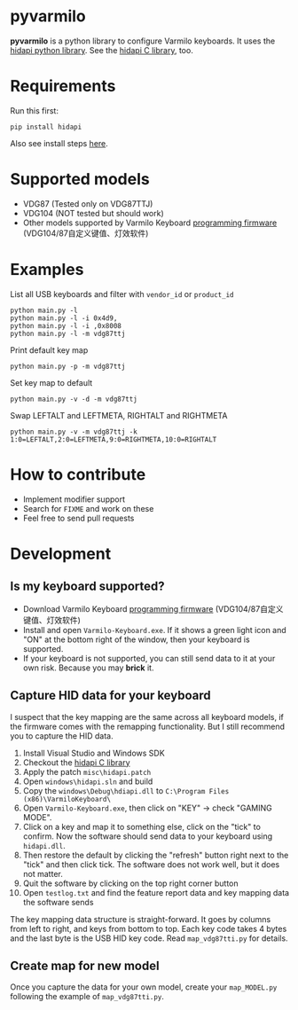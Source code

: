 # pyvarmilo

**pyvarmilo** is a python library to configure Varmilo keyboards. It uses the [hidapi python library](https://pypi.org/project/hidapi/). See the [hidapi C library](https://github.com/libusb/hidapi), too.

# Requirements
Run this first:
```
pip install hidapi
```
Also see install steps [here](https://pypi.org/project/hidapi/#toc-entry-4).

# Supported models
* VDG87 (Tested only on VDG87TTJ)
* VDG104 (NOT tested but should work)
* Other models supported by Varmilo Keyboard [programming firmware](https://cn.varmilo.com/keyboardproscenium/upload/Varmilo-Keyboard.rar) (VDG104/87自定义键值、灯效软件)


# Examples

List all USB keyboards and filter with `vendor_id` or `product_id`
```
python main.py -l
python main.py -l -i 0x4d9,
python main.py -l -i ,0x8008
python main.py -l -m vdg87ttj
```

Print default key map
```
python main.py -p -m vdg87ttj
```

Set key map to default
```
python main.py -v -d -m vdg87ttj
```

Swap LEFTALT and LEFTMETA, RIGHTALT and RIGHTMETA
```
python main.py -v -m vdg87ttj -k 1:0=LEFTALT,2:0=LEFTMETA,9:0=RIGHTMETA,10:0=RIGHTALT
```

# How to contribute

* Implement modifier support
* Search for `FIXME` and work on these
* Feel free to send pull requests

# Development

## Is my keyboard supported?

* Download Varmilo Keyboard [programming firmware](https://cn.varmilo.com/keyboardproscenium/upload/Varmilo-Keyboard.rar) (VDG104/87自定义键值、灯效软件)
* Install and open `Varmilo-Keyboard.exe`. If it shows a green light icon and "ON" at the bottom right of the window, then your keyboard is supported.
* If your keyboard is not supported, you can still send data to it at your own risk. Because you may **brick** it.

## Capture HID data for your keyboard

I suspect that the key mapping are the same across all keyboard models, if the firmware comes with the remapping functionality. But I still recommend you to capture the HID data.

1. Install Visual Studio and Windows SDK
2. Checkout the [hidapi C library](https://github.com/libusb/hidapi)
3. Apply the patch `misc\hidapi.patch`
4. Open `windows\hidapi.sln` and build
5. Copy the `windows\Debug\hdiapi.dll` to `C:\Program Files (x86)\VarmiloKeyboard\`
6. Open `Varmilo-Keyboard.exe`, then click on "KEY" -> check "GAMING MODE".
7. Click on a key and map it to something else, click on the "tick" to confirm. Now the software should send data to your keyboard using `hidapi.dll`.
8. Then restore the default by clicking the "refresh" button right next to the "tick" and then click tick. The software does not work well, but it does not matter.
9. Quit the software by clicking on the top right corner button
10. Open `testlog.txt` and find the feature report data and key mapping data the software sends

The key mapping data structure is straight-forward. It goes by columns from left to right, and keys from bottom to top. Each key code takes 4 bytes and the last byte is the USB HID key code. Read `map_vdg87tti.py` for details.

## Create map for new model

Once you capture the data for your own model, create your `map_MODEL.py` following the example of `map_vdg87tti.py`.